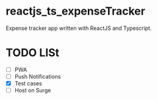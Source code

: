 # reactjs_ts_expenseTracker
Expense tracker app written with ReactJS and Typescript.

# TODO LISt
- [ ] PWA
- [ ] Push Notifications
- [x] Test cases
- [ ] Host on Surge